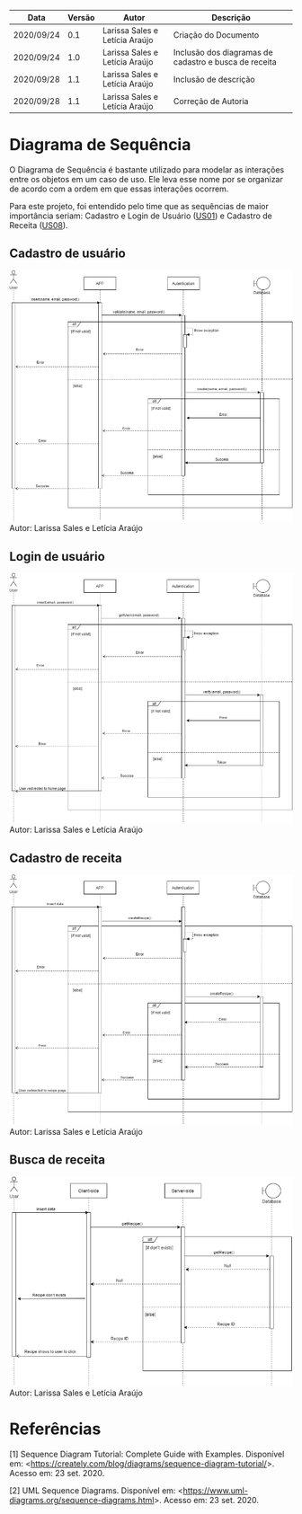 | Data |Versão| Autor | Descrição |
| ---- | ---- | ----- | --------- |
| 2020/09/24 | 0.1 | Larissa Sales e Letícia Araújo | Criação do Documento |
| 2020/09/24 | 1.0 | Larissa Sales e Letícia Araújo  | Inclusão dos diagramas de cadastro e busca de receita |
| 2020/09/28 | 1.1 | Larissa Sales e Letícia Araújo | Inclusão de descrição |
| 2020/09/28 | 1.1 | Larissa Sales e Letícia Araújo | Correção de Autoria |


# Diagrama de Sequência

O Diagrama de Sequência é bastante utilizado para modelar as interações entre os objetos em um caso de uso. Ele leva esse nome por se organizar de acordo com a ordem em que essas interações ocorrem. 

Para este projeto, foi entendido pelo time que as sequências de maior importância seriam: Cadastro e Login de Usuário ([US01](https://www.recipebukdocs.tk/#/02-requisitos/priorizacao/backlog)) e Cadastro de Receita ([US08](https://www.recipebukdocs.tk/#/02-requisitos/priorizacao/backlog)).



## Cadastro de usuário

![](../assets/04-modelagem/20200923-larissa-diagrama-sequencia-cadastro.png)
Autor: Larissa Sales e Letícia Araújo

## Login de usuário

![](../assets/04-modelagem/20200924-larissa-diagrama-sequencia-login.png)
Autor: Larissa Sales e Letícia Araújo

## Cadastro de receita

![](../assets/04-modelagem/20200924-larissa-diagrama-sequencia-cadastro-receita.png)
Autor: Larissa Sales e Letícia Araújo

## Busca de receita

![](../assets/04-modelagem/20200924-larissa-diagrama-sequencia-busca-receita.png)
Autor: Larissa Sales e Letícia Araújo

# Referências

[1] Sequence Diagram Tutorial: Complete Guide with Examples. Disponível em: <<https://creately.com/blog/diagrams/sequence-diagram-tutorial/>>. Acesso em: 23 set. 2020.

[2] UML Sequence Diagrams. Disponível em: <<https://www.uml-diagrams.org/sequence-diagrams.html>>. Acesso em: 23 set. 2020.
